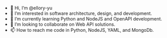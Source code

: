 - 👋 Hi, I’m @ellory-yu
- 👀 I’m interested in software architecture, design, and development.
- 🌱 I’m currently learning Python and NodeJS and OpenAPI development.
- 💞️ I’m looking to collaborate on Web API solutions.
- 📫 How to reach me code in Python, NodeJS, YAML, and MongoDb.

<!---
ellory-yu/ellory-yu is a ✨ special ✨ repository because its `README.md` (this file) appears on your GitHub profile.
You can click the Preview link to take a look at your changes.
--->
